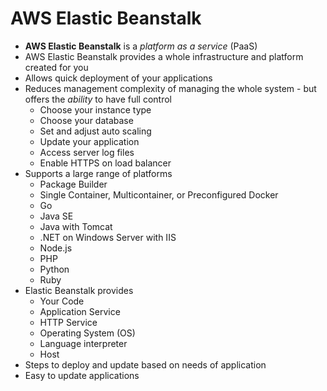 # AWS Elastic Beanstalk

* **AWS Elastic Beanstalk** is a *platform as a service* (PaaS)
* AWS Elastic Beanstalk provides a whole infrastructure and platform created for you
* Allows quick deployment of your applications
* Reduces management complexity of managing the whole system - but offers the *ability* to have full control
  * Choose your instance type
  * Choose your database
  * Set and adjust auto scaling
  * Update your application
  * Access server log files
  * Enable HTTPS on load balancer
* Supports a large range of platforms
  * Package Builder
  * Single Container, Multicontainer, or Preconfigured Docker
  * Go
  * Java SE
  * Java with Tomcat
  * .NET on Windows Server with IIS
  * Node.js
  * PHP
  * Python
  * Ruby
* Elastic Beanstalk provides
  * Your Code
  * Application Service
  * HTTP Service
  * Operating System (OS)
  * Language interpreter
  * Host
* Steps to deploy and update based on needs of application
* Easy to update applications
